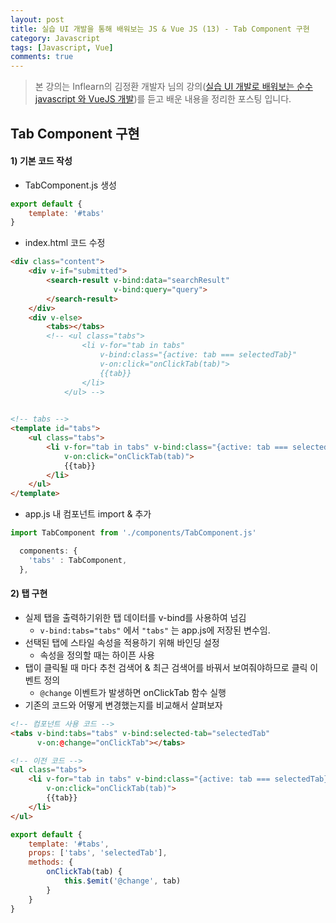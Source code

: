 ```yaml
---
layout: post
title: 실습 UI 개발을 통해 배워보는 JS & Vue JS (13) - Tab Component 구현
category: Javascript
tags: [Javascript, Vue]
comments: true
---
```




> 본 강의는 Inflearn의 김정환 개발자 님의 강의([실습 UI 개발로 배워보는 순수 javascript 와 VueJS 개발]([https://www.inflearn.com/course/%EC%88%9C%EC%88%98js-vuejs-%EA%B0%9C%EB%B0%9C-%EA%B0%95%EC%A2%8C/dashboard](https://www.inflearn.com/course/순수js-vuejs-개발-강좌/dashboard)))를 듣고 배운 내용을 정리한 포스팅 입니다. 



## Tab Component 구현

#### 1) 기본 코드 작성

- TabComponent.js 생성

```javascript
export default {
    template: '#tabs'
}
```

- index.html 코드 수정

```html
<div class="content">
    <div v-if="submitted">
        <search-result v-bind:data="searchResult" 
                       v-bind:query="query">
        </search-result>
    </div>
    <div v-else>
        <tabs></tabs>
        <!-- <ul class="tabs">
                <li v-for="tab in tabs" 
                	v-bind:class="{active: tab === selectedTab}"
                	v-on:click="onClickTab(tab)">
                	{{tab}}
                </li>
			</ul> -->

        
<!-- tabs -->
<template id="tabs">
    <ul class="tabs">
        <li v-for="tab in tabs" v-bind:class="{active: tab === selectedTab}" 
            v-on:click="onClickTab(tab)">
            {{tab}}
        </li>
    </ul>
</template>
```

- app.js 내 컴포넌트 import & 추가

```javascript
import TabComponent from './components/TabComponent.js'

  components: {
    'tabs' : TabComponent,
  },
```



#### 2) 탭 구현

- 실제  탭을 출력하기위한 탭 데이터를 v-bind를 사용하여 넘김
  - `v-bind:tabs="tabs"` 에서 `"tabs"` 는 app.js에 저장된 변수임.
- 선택된 탭에 스타일 속성을 적용하기 위해 바인딩 설정
  - 속성을 정의할 때는 하이픈 사용
- 탭이 클릭될 때 마다 추천 검색어 & 최근 검색어를 바꿔서 보여줘야하므로 클릭 이벤트 정의
  - `@change` 이벤트가 발생하면 onClickTab 함수 실행
- 기존의 코드와 어떻게 변경했는지를 비교해서 살펴보자

```html
<!-- 컴포넌트 사용 코드 -->
<tabs v-bind:tabs="tabs" v-bind:selected-tab="selectedTab"
      v-on:@change="onClickTab"></tabs>

<!-- 이전 코드 -->
<ul class="tabs">
    <li v-for="tab in tabs" v-bind:class="{active: tab === selectedTab}"
        v-on:click="onClickTab(tab)">
        {{tab}}
    </li>
</ul>
```

```javascript
export default {
    template: '#tabs',
    props: ['tabs', 'selectedTab'],
    methods: {
        onClickTab(tab) {
            this.$emit('@change', tab)
        }
    }
}
```

